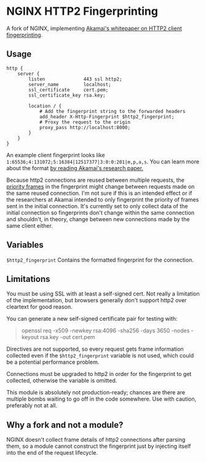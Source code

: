 # NGINX HTTP2 Fingerprinting

A fork of NGINX, implementing [Akamai's whitepaper on HTTP2 client fingerprinting](https://blogs.akamai.com/2017/06/passive-http2-client-fingerprinting-white-paper.html).

## Usage
```nginx
http {
    server {
        listen              443 ssl http2;
        server_name         localhost;
        ssl_certificate     cert.pem;
        ssl_certificate_key rsa.key;

        location / {
            # Add the fingerprint string to the forwarded headers
            add_header X-Http-Fingerprint $http2_fingerprint;
            # Proxy the request to the origin
            proxy_pass http://localhost:8000;
        }
    }
}
```

An example client fingerprint looks like `1:65536;4:131072;5:16384|12517377|3:0:0:201|m,p,a,s`. You can learn more about the format [by reading Akamai's research paper.](https://www.akamai.com/uk/en/multimedia/documents/white-paper/passive-fingerprinting-of-http2-clients-white-paper.pdf)

Because http2 connections are reused between multiple requests, the [priority frames](https://datatracker.ietf.org/doc/html/rfc7540#section-5.3) in the fingerprint might change between requests made on the same reused connection. I'm not sure if this is an intended effect or if the researchers at Akamai intended to only fingerprint the priority of frames sent in the initial connection.  It's currently set to only collect data of the initial connection so fingerprints don't change within the same connection and shouldn't, in theory, change between new connections made by the same client either.

## Variables

`$http2_fingerprint` Contains the formatted fingerprint for the connection.

## Limitations

You must be using SSL with at least a self-signed cert. Not really a limitation of the implementation, but browsers generally don't support http2 over cleartext for good reason.

You can generate a new self-signed certificate pair for testing with:
> openssl req -x509 -newkey rsa:4096 -sha256 -days 3650 -nodes -keyout rsa.key -out cert.pem

Directives are not supported, so every request gets frame information collected even if the `$http2_fingerprint` variable is not used, which could be a potential performance problem.

Connections must be upgraded to http2 in order for the fingerprint to get collected, otherwise the variable is omitted.

This module is absolutely not production-ready; chances are there are multiple bombs waiting to go off in the code somewhere. Use with caution, preferably not at all.

## Why a fork and not a module?
NGINX doesn't collect frame details of http2 connections after parsing them, so a module cannot construct the fingerprint just by injecting itself into the end of the request lifecycle.

